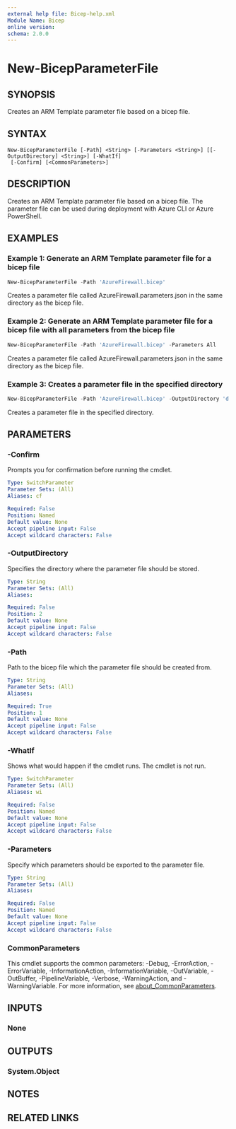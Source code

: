 ```yaml
---
external help file: Bicep-help.xml
Module Name: Bicep
online version:
schema: 2.0.0
---
```


# New-BicepParameterFile

## SYNOPSIS

Creates an ARM Template parameter file based on a bicep file.

## SYNTAX

```
New-BicepParameterFile [-Path] <String> [-Parameters <String>] [[-OutputDirectory] <String>] [-WhatIf]
 [-Confirm] [<CommonParameters>]
```

## DESCRIPTION

Creates an ARM Template parameter file based on a bicep file. The parameter file can be used during deployment with Azure CLI or Azure PowerShell.

## EXAMPLES

### Example 1: Generate an ARM Template parameter file for a bicep file

```powershell
New-BicepParameterFile -Path 'AzureFirewall.bicep'
```

Creates a parameter file called AzureFirewall.parameters.json in the same directory as the bicep file.

### Example 2: Generate an ARM Template parameter file for a bicep file with all parameters from the bicep file

```powershell
New-BicepParameterFile -Path 'AzureFirewall.bicep' -Parameters All
```

Creates a parameter file called AzureFirewall.parameters.json in the same directory as the bicep file.

### Example 3: Creates a parameter file in the specified directory

```powershell
New-BicepParameterFile -Path 'AzureFirewall.bicep' -OutputDirectory 'd:\myfolder\'
```

Creates a parameter file in the specified directory.

## PARAMETERS

### -Confirm

Prompts you for confirmation before running the cmdlet.

```yaml
Type: SwitchParameter
Parameter Sets: (All)
Aliases: cf

Required: False
Position: Named
Default value: None
Accept pipeline input: False
Accept wildcard characters: False
```

### -OutputDirectory

Specifies the directory where the parameter file should be stored.

```yaml
Type: String
Parameter Sets: (All)
Aliases:

Required: False
Position: 2
Default value: None
Accept pipeline input: False
Accept wildcard characters: False
```

### -Path

Path to the bicep file which the parameter file should be created from.

```yaml
Type: String
Parameter Sets: (All)
Aliases:

Required: True
Position: 1
Default value: None
Accept pipeline input: False
Accept wildcard characters: False
```

### -WhatIf

Shows what would happen if the cmdlet runs.
The cmdlet is not run.

```yaml
Type: SwitchParameter
Parameter Sets: (All)
Aliases: wi

Required: False
Position: Named
Default value: None
Accept pipeline input: False
Accept wildcard characters: False
```

### -Parameters
Specify which parameters should be exported to the parameter file.

```yaml
Type: String
Parameter Sets: (All)
Aliases:

Required: False
Position: Named
Default value: None
Accept pipeline input: False
Accept wildcard characters: False
```

### CommonParameters
This cmdlet supports the common parameters: -Debug, -ErrorAction, -ErrorVariable, -InformationAction, -InformationVariable, -OutVariable, -OutBuffer, -PipelineVariable, -Verbose, -WarningAction, and -WarningVariable. For more information, see [about_CommonParameters](http://go.microsoft.com/fwlink/?LinkID=113216).

## INPUTS

### None

## OUTPUTS

### System.Object

## NOTES

## RELATED LINKS
